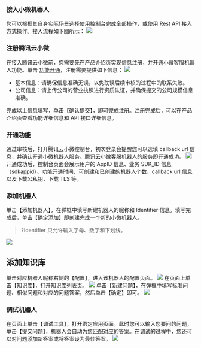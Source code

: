 ### 接入小微机器人
您可以根据其自身实际场景选择使用控制台完成全部操作，或使用 Rest API 接入方式操作。接入流程如下图所示：
![](https://main.qcloudimg.com/raw/ad7e26083529836c1c21974a488b85fb.png)

### 注册腾讯云小微
在接入腾讯云小微前，您需要先在产品介绍页实现信息注册，并开通小微客服机器人功能。单击 [功能开通](https://xiaowei.qcloud.com/robot.html)，注册需要提供如下信息：
![](https://main.qcloudimg.com/raw/591f0d8710e7e837e67df77ec7a8c415.png)
-  基本信息：请确保信息准确无误，以免耽误后续审核的过程中的联系失败。
- 公司信息：请上传公司的营业执照进行资质认证，并确保提交的公司规模信息准确。

完成以上信息填写，单击【确认提交】，即可完成注册。注册完成后，可以在产品介绍页查看功能详细信息和 API 接口详细信息。

### 开通功能
通过审核后，打开腾讯云小微控制台，初次登录会提醒您可以选填 callback url 信息，并确认开通小微机器人服务。腾讯云小微客服机器人的服务即开通成功。
![](https://main.qcloudimg.com/raw/f236d9eb1a8eeadb4b77e1f11a2cb4e1.png)
开通成功后，控制台页面会展示用户的 AppID 信息、业务 SDK_ID 信息（sdkappid）、功能开通时间、可创建和已创建的机器人个数、callback url 信息以及下载公私钥，下载 TLS 等。

### 添加机器人
单击【添加机器人】，在弹框中填写新建机器人的昵称和 Identifier 信息。填写完成后，单击【确定添加】即创建完成一个新的小微机器人。
>?Identifier 只允许输入字母、数字和下划线。

![](https://main.qcloudimg.com/raw/bc12af0d814b5c521e61399dbacf60f2.png)

## 添加知识库
单击对应机器人昵称右侧的【配置】，进入该机器人的配置页面。
![](https://main.qcloudimg.com/raw/071c1c3a12c925b3ffd9c3c0c9832f2f.png)
在页面上单击【知识库】，打开知识库列表页。
![](https://main.qcloudimg.com/raw/a83bfd0c5bc76731129ce3a96b4454ee.png)
单击【新建问题】，在弹框中填写标准问题、相似问题和对应的问题答案，然后单击【确定】即可。
![](https://main.qcloudimg.com/raw/ac42f0d530d7e9644b201ae10df2e222.png)

### 调试机器人
在页面上单击【调试工具】，打开绑定应用页面。此时您可以输入您要问的问题，单击【提交问题】，机器人会自动为您匹配对应的答案。在调试的过程中，您还可以对问题添加新答案或将答案设为最佳答案。
![](https://main.qcloudimg.com/raw/01eac5d3dc0a824fc1eac2fcbff6a86f.png)
